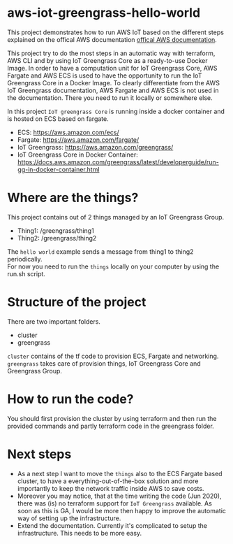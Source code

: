 # aws-iot-greengrass-hello-world

This project demonstrates how to run AWS IoT based on the different steps explained on the offical AWS documentation  [offical AWS documentation](https://docs.aws.amazon.com/greengrass/latest/developerguide/gg-gs.html).  
  
This project try to do the most steps in an automatic way with terraform, AWS CLI and by using IoT Greengrass Core as a ready-to-use Docker Image. In order to have a computation unit for IoT Greengrass Core, AWS Fargate and AWS ECS is used to have the opportunity to run the IoT Greengrass Core in a Docker Image.
To clearly differentiate from the AWS IoT Greengrass documentation, AWS Fargate and AWS ECS is not used in the documentation. There you need to run it locally or somewhere else.  
  
In this project `IoT greengrass Core` is running inside a docker container and is hosted on ECS based on fargate.
* ECS: https://aws.amazon.com/ecs/
* Fargate: https://aws.amazon.com/fargate/
* IoT Greengrass: https://aws.amazon.com/greengrass/
* IoT Greengrass Core in Docker Container: https://docs.aws.amazon.com/greengrass/latest/developerguide/run-gg-in-docker-container.html

# Where are the things?

This project contains out of 2 things managed by an IoT Greengrass Group.
* Thing1: /greengrass/thing1
* Thing2: /greengrass/thing2
  
The `hello world` example sends a message from thing1 to thing2 periodically.  
For now you need to run the `things` locally on your computer by using the run.sh script.  

# Structure of the project

There are two important folders.
* cluster
* greengrass

`cluster` contains of the tf code to provision ECS, Fargate and networking.  
`greengrass` takes care of provision things, IoT Greengrass Core and Greengrass Group.

# How to run the code?

You should first provision the cluster by using terraform and then run the provided commands and partly terraform code in the greengrass folder.  

# Next steps

* As a next step I want to move the `things` also to the ECS Fargate based cluster, to have a everything-out-of-the-box solution and more importantly to keep the network traffic inside AWS to save costs.  
* Moreover you may notice, that at the time writing the code (Jun 2020), there was (is) no terraform support for `IoT Greengrass` available. As soon as this is GA, I would be more then happy to improve the automatic way of setting up the infrastructure.  
* Extend the documentation. Currently it's complicated to setup the infrastructure. This needs to be more easy.
